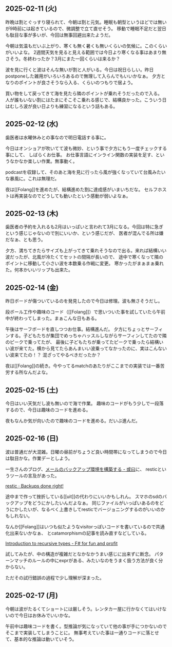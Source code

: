 ## 2025-02-11 (火)

昨晩は割とぐっすり寝られて、今朝は割と元気。睡眠も朝型というほどでは無いが9時前には起きているので、微調整で立て直せそう。
移動で睡眠不足だと翌日も駄目な事が多いが、今回は無事回避出来たようだ。

今朝は気温もだいぶ上がり、寒くも無く暑くも無いくらいの気候に。このくらいがいいよな。
2週間天気を見ると見える範囲では今日より寒くなる事はあまり無さそう。冬終わったか？3月にまた一回くらいは来るか？

波を見に行くと波はそんな無いが割と人がいる。今日は祝日らしい。昨日postponeした雑用がいろいろあるので無理して入らんでもいいかなぁ。
夕方となりのポイントが良さそうなら入る、くらいのつもりで居よう。

買い物をして戻ってきて海を見たら隣のポイントが乗れそうだったので入る。
人が誰もいない割にはたまにそこそこ乗れる感じで、結構良かった。こういう日はむしろ波が良い日よりも練習になるという話もある。

## 2025-02-12 (水)

歯医者は水曜休みとの事なので明日電話する事に。

今日はオンショアが吹いてて波も微妙、という事で夕方にもう一度チェックする事にして、
しばらくお仕事。
お仕事言語にインライン関数の実装を足す、というなかなか楽しい作業。無事動く。

podcastを収録して、そのあと海を見に行ったら風が強くなっていて台風みたいな暴風に。これは無理だ。

夜は[[Folang]]を進めたが、結構進めた割に達成感がいまいちだな。
セルフホストは再実装なのでどうしても動いたという感動が弱いよなぁ。

## 2025-02-13 (木)

歯医者の予約を入れるも2月はいっぱいと言われて3月になる。今回は特に急ぎという感じじゃないので別にいいか、という感じだが、
医者が混んでる所は嫌だなぁ、とも思う。

夕方、満ちてきたらサイズも上がってきて乗れそうなので出る。来れば結構いい波だったが、北風が冷たくてセットの間隔が長いので、
途中で寒くなって隣のポイントに移動して小さい波を本数乗る作戦に変更。
寒かったがまぁまぁ乗れた。何本かいいリップも出来た。

## 2025-02-14 (金)

昨日ボードが傷ついているのを発見したので今日は修理。波も無さそうだし。

段ボール工作や趣味のコード（[[Folang]]）で思いついた事を試していたら午前中が終わってしまった。まぁこんな日もある。

午後はサーフボードを直しつつお仕事。結構進んだ。
夕方にちょっとサーフィンする。子どもたちが集団でめっちゃハッスルしながらサーフィンしてたので隣のピークで乗ってたが、
最後に子どもたちが乗ってたピークで乗ったら結構いい波が来てた。横から見てたらあんまいい波乗ってなかったのに、実はこんないい波来てたの！？
混ざってやるべきだったか？

夜は[[Folang]]の続き。今やってるmatchのあたりがここまでの実装では一番苦労する所なんだよな。

## 2025-02-15 (土)

今日はいい天気だし波も無いので海で作業。
趣味のコードがもう少しで一段落するので、今日は趣味のコードを進める。

夜もなんか気が向いたので趣味のコードを進める。だいぶ進んだ。

## 2025-02-16 (日)

波は普通だが大混雑。日曜の昼前がちょうど良い時間帯になってしまうので今日は駄目かな。作業デーとしよう。

一生さんのブログ、[メールのバックアップ環境を構築する - 或曰](https://blog2.issei.org/2025/02/15/mail-backup/)に、
resticというツールの言及があった。

[restic · Backups done right!](https://restic.net/)

途中まで作って挫折している[[uit]]の代わりにいいかもしれん。
スマホのsdのバックアップをどうにかしたいんだよなぁ。
同じファイルがいっぱいあるのをどうにかしたいが、なるべく上書きしてresticでバージョニングするのがいいのかもしれない。

なんか[[Folang]]はいつも似たようなvisitorっぽいコードを書いているので共通化出来ないかなぁ、
とcatamorphismの記事を読み直すなどしている。

[Introduction to recursive types - F# for fun and profit](https://fsharpforfunandprofit.com/posts/recursive-types-and-folds/)

試してみたが、中の構造が複雑だとなかなかうまい感じに出来ずに断念。
パターンマッチのルールの中にexprがある、みたいなのをうまく扱う方法が良く分からない。

ただその試行錯誤の過程で少し理解が深まった。

## 2025-02-17 (月)

今朝は波がたるくてショートには厳しそう。レンタカー屋に行かなくてはいけないので今日はお休みでいいかな。

午前中は趣味コードを書く。型推論が気になっていて他の事が手につかないのでそこまで実装してしまうことに。
無事考えていた事は一通りコードに落とせて、基本的な推論は動いていそう。